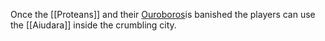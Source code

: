 Once the [[Proteans]] and their [Ouroboros](https://2e.aonprd.com/Monsters.aspx?ID=1256)is banished the players can use the [[Aiudara]] inside the crumbling city.